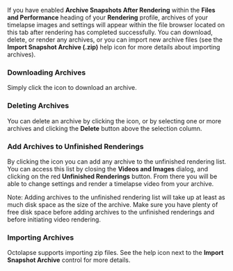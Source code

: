 If you have enabled **Archive Snapshots After Rendering** within the **Files and Performance** heading of your **Rendering** profile, archives of your timelapse images and settings will appear within the file browser located on this tab after rendering has completed successfully.  You can download, delete, or render any archives, or you can import new archive files (see the **Import Snapshot Archive (.zip)** help icon for more details about importing archives).

### Downloading Archives
Simply click the <i class="fa fa-download" title="Download Icon"></i> icon to download an archive.

### Deleting Archives
You can delete an archive by clicking the <i class="fa fa-delete" title="Delete Icon"></i> icon, or by selecting one or more archives and clicking the **Delete** button above the selection column.

### Add Archives to Unfinished Renderings
By clicking the <i class="fa fa-film" title="Film Icon"></i> icon you can add any archive to the unfinished rendering list.  You can access this list by closing the **Videos and Images** dialog, and clicking on the red **Unfinished Renderings** button.  From there you will be able to change settings and render a timelapse video from your archive.

Note:  Adding archives to the unfinished rendering list will take up at least as much disk space as the size of the archive.  Make sure you have plenty of free disk space before adding archives to the unfinished renderings and before initiating video rendering.

### Importing Archives
Octolapse supports importing zip files.  See the help icon next to the **Import Snapshot Archive** control for more details.


